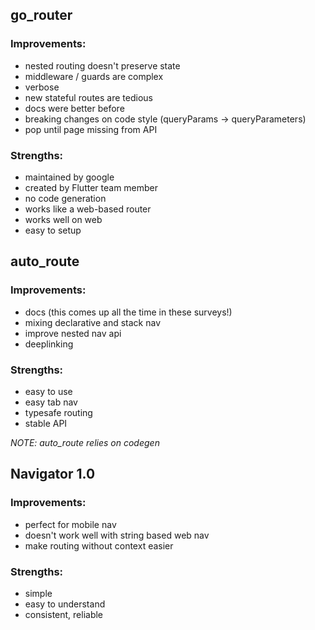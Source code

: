 ## go_router

### Improvements:

- nested routing doesn't preserve state
- middleware / guards are complex
- verbose
- new stateful routes are tedious
- docs were better before
- breaking changes on code style (queryParams -> queryParameters)
- pop until page missing from API

### Strengths:

- maintained by google
- created by Flutter team member
- no code generation
- works like a web-based router
- works well on web
- easy to setup

## auto_route 

### Improvements:

- docs (this comes up all the time in these surveys!)
- mixing declarative and stack nav
- improve nested nav api
- deeplinking

### Strengths:

- easy to use
- easy tab nav
- typesafe routing
- stable API

*NOTE: auto_route relies on codegen*

## Navigator 1.0 

### Improvements:

- perfect for mobile nav
- doesn't work well with string based web nav
- make routing without context easier

### Strengths:

- simple
- easy to understand
- consistent, reliable
